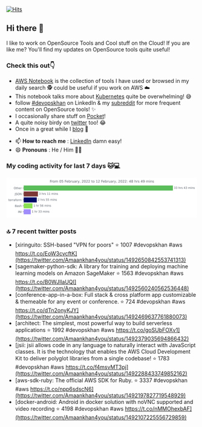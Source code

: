 [![Hits](https://hits.seeyoufarm.com/api/count/incr/badge.svg?url=https%3A%2F%2Fgithub.com%2Fakhan4u%2Fhit-counter&count_bg=%2379C83D&title_bg=%23555555&icon=&icon_color=%23E7E7E7&title=visits&edge_flat=false)](https://hits.seeyoufarm.com)

## Hi there 👋

I like to work on OpenSource Tools and Cool stuff on the Cloud! If you are like me? You'll find my updates on OpenSource tools quite useful!

### Check this out👇

* [AWS Notebook](https://histre.com/public/notebooks/dnllyanu/aws/) is the collection of tools I have used or browsed in my daily search 🕵️ could be useful if you work on AWS ☁️
* This notebook talks more about [Kubernetes](https://histre.com/public/notebooks/6uxdvo3y/kubernetes/) quite be overwhelming! 😅
* follow [#devopskhan](https://www.linkedin.com/feed/hashtag/devopskhan/) on LinkedIn & my [subreddit](https://www.reddit.com/r/devopskhan/) for more frequent content on OpenSource tools! ✨
* I occasionally share stuff on [Pocket](https://getpocket.com/@ej6g8d1dp2829A16a9Tf5d4T6bAMp3d8791rejDe86yem3bm4e14ex4fT4dluk29)!
* A quite noisy birdy on [twitter](https://twitter.com/Amaankhan4you) too! 😂
* Once in a great while I [blog](https://linuxparrot.com/) 😬


- 📫 **How to reach me** : [LinkedIn](https://www.linkedin.com/in/amaan-khan-linux-ninja) damn easy!
- 😄 **Pronouns** : He / Him 🤷‍♂️

### My coding activity for last 7 days 🐱💻

<img src="https://github.com/akhan4u/akhan4u/blob/main/images/stat.svg" alt="Amaan's Wakatime Activity!"/>

### 🔝 7 recent twitter posts
<!-- DEVDOJO:START -->
- [xiringuito: SSH-based &quot;VPN for poors&quot;
⭐️ 1007
#devopskhan #aws
https://t.co/EoW3cvcftK](https://twitter.com/Amaankhan4you/status/1492650842553741313)
- [sagemaker-python-sdk: A library for training and deploying machine learning models on Amazon SageMaker
⭐️ 1563
#devopskhan #aws
https://t.co/B0WJllaUQI](https://twitter.com/Amaankhan4you/status/1492560240562536448)
- [conference-app-in-a-box: Full stack &amp; cross platform app customizable &amp; themeable for any event or conference.
⭐️ 724
#devopskhan #aws
https://t.co/dTn2onyKJY](https://twitter.com/Amaankhan4you/status/1492469637761880073)
- [architect: The simplest, most powerful way to build serverless applications
⭐️ 1992
#devopskhan #aws
https://t.co/goSUbFOXv1](https://twitter.com/Amaankhan4you/status/1492379035694866432)
- [jsii: jsii allows code in any language to naturally interact with JavaScript classes. It is the technology that enables the AWS Cloud Development Kit to deliver polyglot libraries from a single codebase!
⭐️ 1783
#devopskhan #aws
https://t.co/f4msvMT3pj](https://twitter.com/Amaankhan4you/status/1492288433749852162)
- [aws-sdk-ruby: The official AWS SDK for Ruby.
⭐️ 3337
#devopskhan #aws
https://t.co/npp6sdscN6](https://twitter.com/Amaankhan4you/status/1492197827719548929)
- [docker-android: Android in docker solution with noVNC supported and video recording
⭐️ 4198
#devopskhan #aws
https://t.co/nMMOhexbAF](https://twitter.com/Amaankhan4you/status/1492107225556729859)
<!-- DEVDOJO:END -->

<!-- ![Amaan's GitHub stats](https://github-readme-stats.vercel.app/api?username=akhan4u&count_private=true&show_icons=true&hide=contribs) -->
